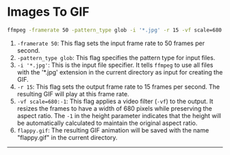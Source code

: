 # Images To GIF

```bash
ffmpeg -framerate 50 -pattern_type glob -i '*.jpg' -r 15 -vf scale=680:-1 flappy.gif
```

1. `-framerate 50`: This flag sets the input frame rate to 50 frames per second.
2. `-pattern_type glob`: This flag specifies the pattern type for input files.
3. `-i '*.jpg'`: This is the input file specifier. It tells `ffmpeg` to use all files with the '*.jpg' extension in the current directory as input for creating the GIF.
4. `-r 15`: This flag sets the output frame rate to 15 frames per second. The resulting GIF will play at this frame rate.
5. `-vf scale=680:-1`: This flag applies a video filter (`-vf`) to the output. It resizes the frames to have a width of 680 pixels while preserving the aspect ratio. The `-1` in the height parameter indicates that the height will be automatically calculated to maintain the original aspect ratio.
6. `flappy.gif`: The resulting GIF animation will be saved with the name "flappy.gif" in the current directory.

-----
